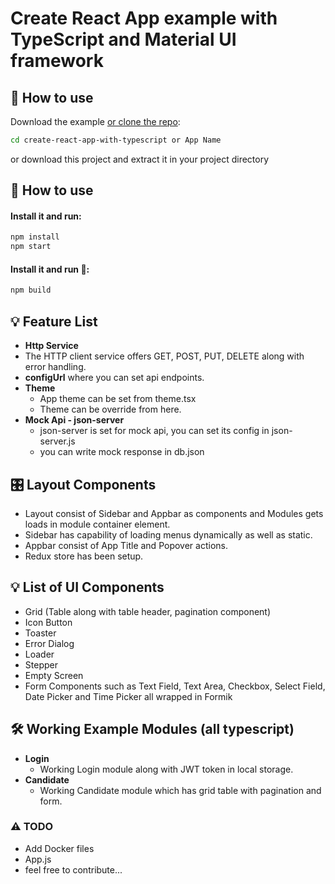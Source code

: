 # Create React App example with TypeScript and Material UI framework

## 📖 How to use

Download the example [or clone the repo](https://github.com/team-avesta/cra-mui-ts-generator.git):

```sh
cd create-react-app-with-typescript or App Name
```

or download this project and extract it in your project directory

## 📖 How to use

#### Install it and run:

```sh
npm install
npm start
```

#### Install it and run 🏃:

```sh
npm build
```

## 💡 Feature List

- **Http Service**
- The HTTP client service offers GET, POST, PUT, DELETE along with error handling.
- **configUrl** where you can set api endpoints.
- **Theme**
  - App theme can be set from theme.tsx
  - Theme can be override from here.
- **Mock Api - json-server**
  - json-server is set for mock api, you can set its config in json-server.js
  - you can write mock response in db.json

## 🎛 Layout Components

- Layout consist of Sidebar and Appbar as components and Modules gets loads in module container element.
- Sidebar has capability of loading menus dynamically as well as static.
- Appbar consist of App Title and Popover actions.
- Redux store has been setup.

## 💡 List of UI Components

- Grid (Table along with table header, pagination component)
- Icon Button
- Toaster
- Error Dialog
- Loader
- Stepper
- Empty Screen
- Form Components such as Text Field, Text Area, Checkbox, Select Field, Date Picker and Time Picker all wrapped in Formik

## 🛠 Working Example Modules (all typescript)

- **Login**
  - Working Login module along with JWT token in local storage.
- **Candidate**
  - Working Candidate module which has grid table with pagination and form.

### ⚠ TODO

- Add Docker files
- App.js
- feel free to contribute...
